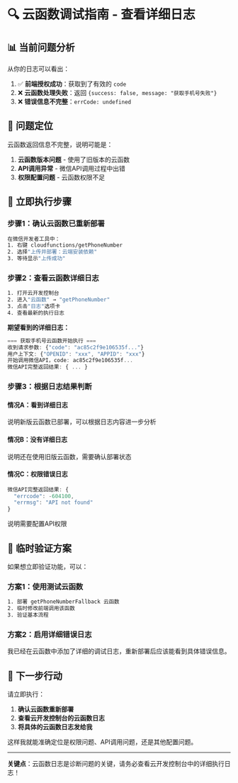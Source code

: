 # 🔍 云函数调试指南 - 查看详细日志

## 📊 当前问题分析

从你的日志可以看出：
1. ✅ **前端授权成功**：获取到了有效的 `code`
2. ❌ **云函数处理失败**：返回 `{success: false, message: "获取手机号失败"}`
3. ❌ **错误信息不完整**：`errCode: undefined`

## 🚨 问题定位

云函数返回信息不完整，说明可能是：
1. **云函数版本问题** - 使用了旧版本的云函数
2. **API调用异常** - 微信API调用过程中出错
3. **权限配置问题** - 云函数权限不足

## 🔧 立即执行步骤

### 步骤1：确认云函数已重新部署
```bash
在微信开发者工具中：
1. 右键 cloudfunctions/getPhoneNumber
2. 选择"上传并部署：云端安装依赖"  
3. 等待显示"上传成功"
```

### 步骤2：查看云函数详细日志
```bash
1. 打开云开发控制台
2. 进入"云函数" → "getPhoneNumber"
3. 点击"日志"选项卡
4. 查看最新的执行日志
```

**期望看到的详细日志：**
```javascript
=== 获取手机号云函数开始执行 ===
收到请求参数: {"code": "ac85c2f9e106535f..."}
用户上下文: {"OPENID": "xxx", "APPID": "xxx"}
开始调用微信API，code: ac85c2f9e106535f...
微信API完整返回结果: { ... }
```

### 步骤3：根据日志结果判断

#### 情况A：看到详细日志
说明新版云函数已部署，可以根据日志内容进一步分析

#### 情况B：没有详细日志
说明还在使用旧版云函数，需要确认部署状态

#### 情况C：权限错误日志
```javascript
微信API完整返回结果: {
  "errcode": -604100,
  "errmsg": "API not found"
}
```
说明需要配置API权限

## 📱 临时验证方案

如果想立即验证功能，可以：

### 方案1：使用测试云函数
```bash
1. 部署 getPhoneNumberFallback 云函数
2. 临时修改前端调用该函数
3. 验证基本流程
```

### 方案2：启用详细错误日志
我已经在云函数中添加了详细的调试日志，重新部署后应该能看到具体错误信息。

## 🎯 下一步行动

请立即执行：

1. **确认云函数重新部署**
2. **查看云开发控制台的云函数日志**
3. **将具体的云函数日志发给我**

这样我就能准确定位是权限问题、API调用问题，还是其他配置问题。

---

**关键点**：云函数日志是诊断问题的关键，请务必查看云开发控制台中的详细执行日志！
